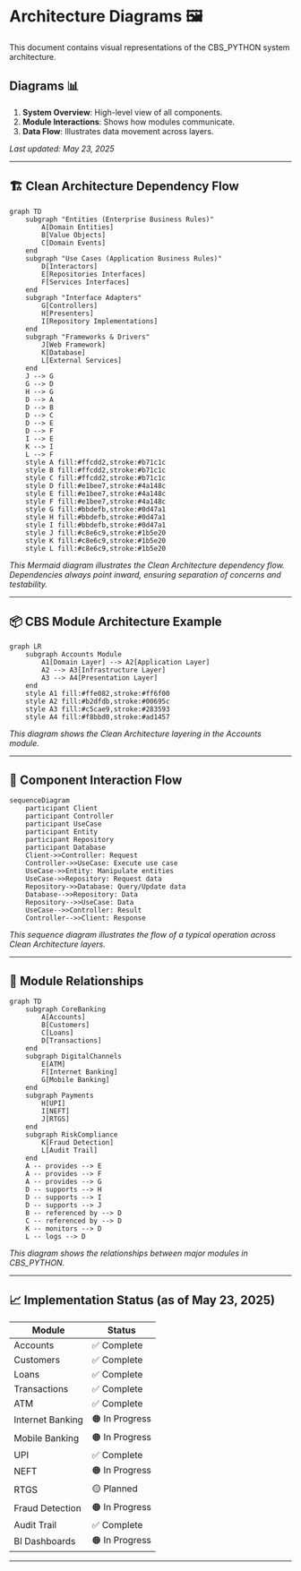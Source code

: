 # Architecture Diagrams 🖼️

This document contains visual representations of the CBS_PYTHON system architecture.

## Diagrams 📊

1. **System Overview**: High-level view of all components.
2. **Module Interactions**: Shows how modules communicate.
3. **Data Flow**: Illustrates data movement across layers.

_Last updated: May 23, 2025_

---

## 🏗️ Clean Architecture Dependency Flow

```mermaid
graph TD
    subgraph "Entities (Enterprise Business Rules)"
        A[Domain Entities]
        B[Value Objects]
        C[Domain Events]
    end
    subgraph "Use Cases (Application Business Rules)"
        D[Interactors]
        E[Repositories Interfaces]
        F[Services Interfaces]
    end
    subgraph "Interface Adapters"
        G[Controllers]
        H[Presenters]
        I[Repository Implementations]
    end
    subgraph "Frameworks & Drivers"
        J[Web Framework]
        K[Database]
        L[External Services]
    end
    J --> G
    G --> D
    H --> G
    D --> A
    D --> B
    D --> C
    D --> E
    D --> F
    I --> E
    K --> I
    L --> F
    style A fill:#ffcdd2,stroke:#b71c1c
    style B fill:#ffcdd2,stroke:#b71c1c
    style C fill:#ffcdd2,stroke:#b71c1c
    style D fill:#e1bee7,stroke:#4a148c
    style E fill:#e1bee7,stroke:#4a148c
    style F fill:#e1bee7,stroke:#4a148c
    style G fill:#bbdefb,stroke:#0d47a1
    style H fill:#bbdefb,stroke:#0d47a1
    style I fill:#bbdefb,stroke:#0d47a1
    style J fill:#c8e6c9,stroke:#1b5e20
    style K fill:#c8e6c9,stroke:#1b5e20
    style L fill:#c8e6c9,stroke:#1b5e20
```

*This Mermaid diagram illustrates the Clean Architecture dependency flow. Dependencies always point inward, ensuring separation of concerns and testability.*

---

## 📦 CBS Module Architecture Example

```mermaid
graph LR
    subgraph Accounts Module
        A1[Domain Layer] --> A2[Application Layer]
        A2 --> A3[Infrastructure Layer]
        A3 --> A4[Presentation Layer]
    end
    style A1 fill:#ffe082,stroke:#ff6f00
    style A2 fill:#b2dfdb,stroke:#00695c
    style A3 fill:#c5cae9,stroke:#283593
    style A4 fill:#f8bbd0,stroke:#ad1457
```

*This diagram shows the Clean Architecture layering in the Accounts module.*

---

## 🔄 Component Interaction Flow

```mermaid
sequenceDiagram
    participant Client
    participant Controller
    participant UseCase
    participant Entity
    participant Repository
    participant Database
    Client->>Controller: Request
    Controller->>UseCase: Execute use case
    UseCase->>Entity: Manipulate entities
    UseCase->>Repository: Request data
    Repository->>Database: Query/Update data
    Database-->>Repository: Data
    Repository-->>UseCase: Data
    UseCase-->>Controller: Result
    Controller-->>Client: Response
```

*This sequence diagram illustrates the flow of a typical operation across Clean Architecture layers.*

---

## 🧩 Module Relationships

```mermaid
graph TD
    subgraph CoreBanking
        A[Accounts]
        B[Customers]
        C[Loans]
        D[Transactions]
    end
    subgraph DigitalChannels
        E[ATM]
        F[Internet Banking]
        G[Mobile Banking]
    end
    subgraph Payments
        H[UPI]
        I[NEFT]
        J[RTGS]
    end
    subgraph RiskCompliance
        K[Fraud Detection]
        L[Audit Trail]
    end
    A -- provides --> E
    A -- provides --> F
    A -- provides --> G
    D -- supports --> H
    D -- supports --> I
    D -- supports --> J
    B -- referenced by --> D
    C -- referenced by --> D
    K -- monitors --> D
    L -- logs --> D
```

*This diagram shows the relationships between major modules in CBS_PYTHON.*

---

## 📈 Implementation Status (as of May 23, 2025)

| Module                | Status        |
|-----------------------|--------------|
| Accounts              | ✅ Complete   |
| Customers             | ✅ Complete   |
| Loans                 | ✅ Complete   |
| Transactions          | ✅ Complete   |
| ATM                   | ✅ Complete   |
| Internet Banking      | 🟠 In Progress|
| Mobile Banking        | 🟠 In Progress|
| UPI                   | ✅ Complete   |
| NEFT                  | 🟠 In Progress|
| RTGS                  | 🟡 Planned    |
| Fraud Detection       | 🟠 In Progress|
| Audit Trail           | ✅ Complete   |
| BI Dashboards         | 🟠 In Progress|

---
